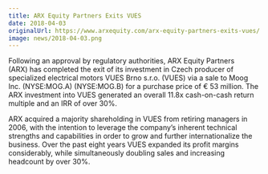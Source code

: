```yaml
---
title: ARX Equity Partners Exits VUES
date: 2018-04-03
originalUrl: https://www.arxequity.com/arx-equity-partners-exits-vues/
image: news/2018-04-03.png
---
```


Following an approval by regulatory authorities, ARX Equity Partners (ARX) has completed the exit of its investment in Czech producer of specialized electrical motors VUES Brno s.r.o. (VUES) via a sale to Moog Inc. (NYSE:MOG.A) (NYSE:MOG.B) for a purchase price of € 53 million. The ARX investment into VUES generated an overall 11.8x cash-on-cash return multiple and an IRR of over 30%.



ARX acquired a majority shareholding in VUES from retiring managers in 2006, with the intention to leverage the company’s inherent technical strengths and capabilities in order to grow and further internationalize the business. Over the past eight years VUES expanded its profit margins considerably, while simultaneously doubling sales and increasing headcount by over 30%.
